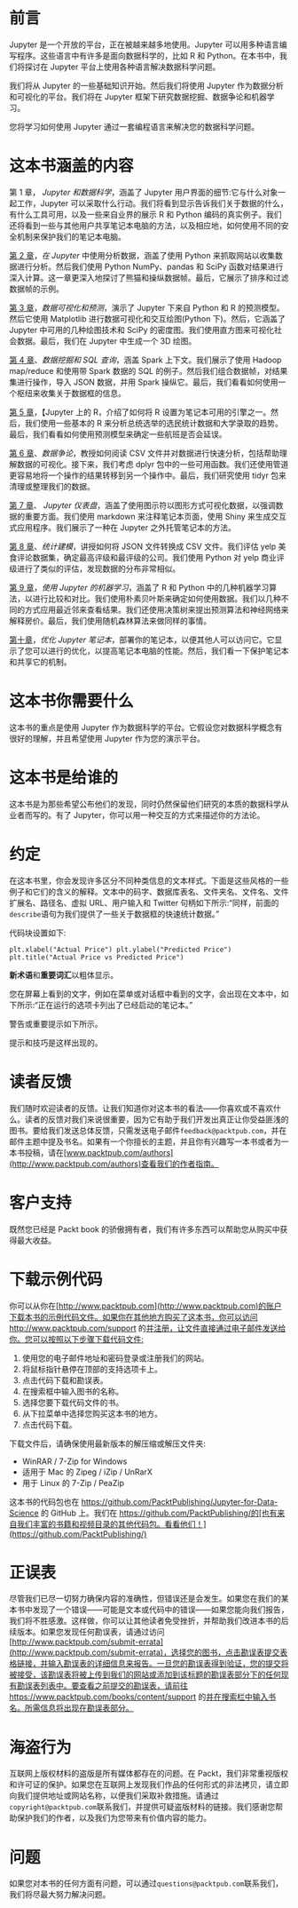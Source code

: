 

# 前言

Jupyter 是一个开放的平台，正在被越来越多地使用。Jupyter 可以用多种语言编写程序。这些语言中有许多是面向数据科学的，比如 R 和 Python。在本书中，我们将探讨在 Jupyter 平台上使用各种语言解决数据科学问题。

我们将从 Jupyter 的一些基础知识开始。然后我们将使用 Jupyter 作为数据分析和可视化的平台。我们将在 Jupyter 框架下研究数据挖掘、数据争论和机器学习。

您将学习如何使用 Jupyter 通过一套编程语言来解决您的数据科学问题。



# 这本书涵盖的内容

第 1 章， *Jupyter 和数据科学*，涵盖了 Jupyter 用户界面的细节:它与什么对象一起工作，Jupyter 可以采取什么行动。我们将看到显示告诉我们关于数据的什么，有什么工具可用，以及一些来自业界的展示 R 和 Python 编码的真实例子。我们还将看到一些与其他用户共享笔记本电脑的方法，以及相应地，如何使用不同的安全机制来保护我们的笔记本电脑。

[第 2 章](part0057.html#1MBG20-46e48287c15145eb849f3fa04b05da76)，*在 Jupyter* 中使用分析数据，涵盖了使用 Python 来抓取网站以收集数据进行分析。然后我们使用 Python NumPy、pandas 和 SciPy 函数对结果进行深入计算。这一章更深入地探讨了熊猫和操纵数据帧。最后，它展示了排序和过滤数据帧的示例。

[第 3 章](part0079.html#2BASE0-46e48287c15145eb849f3fa04b05da76)，*数据可视化和预测*，演示了 Jupyter 下来自 Python 和 R 的预测模型。然后它使用 Matplotlib 进行数据可视化和交互绘图(Python 下)。然后，它涵盖了 Jupyter 中可用的几种绘图技术和 SciPy 的密度图。我们使用直方图来可视化社会数据。最后，我们在 Jupyter 中生成一个 3D 绘图。

[第 4 章](part0088.html#2JTHG0-46e48287c15145eb849f3fa04b05da76)、*数据挖掘和 SQL 查询*，涵盖 Spark 上下文。我们展示了使用 Hadoop map/reduce 和使用带 Spark 数据的 SQL 的例子。然后我们组合数据帧，对结果集进行操作，导入 JSON 数据，并用 Spark 操纵它。最后，我们看看如何使用一个枢纽来收集关于数据框的信息。

[第 5 章](part0097.html#2SG6I0-46e48287c15145eb849f3fa04b05da76)，【Jupyter 上的 R，介绍了如何将 R 设置为笔记本可用的引擎之一。然后，我们使用一些基本的 R 来分析总统选举的选民统计数据和大学录取的趋势。最后，我们看看如何使用预测模型来确定一些航班是否会延误。

[第 6 章](part0104.html#335QG0-46e48287c15145eb849f3fa04b05da76)、*数据争论*，教授如何阅读 CSV 文件并对数据进行快速分析，包括帮助理解数据的可视化。接下来，我们考虑 dplyr 包中的一些可用函数。我们还使用管道更容易地将一个操作的结果转移到另一个操作中。最后，我们研究使用 tidyr 包来清理或整理我们的数据。

[第 7 章](part0119.html#3HFIU0-46e48287c15145eb849f3fa04b05da76)、 *Jupyter 仪表盘*，涵盖了使用图示符以图形方式可视化数据，以强调数据的重要方面。我们使用 markdown 来注释笔记本页面，使用 Shiny 来生成交互式应用程序。我们展示了一种在 Jupyter 之外托管笔记本的方法。

[第 8 章](part0133.html#3UQQQ0-46e48287c15145eb849f3fa04b05da76)、*统计建模*，讲授如何将 JSON 文件转换成 CSV 文件。我们评估 yelp 美食评论数据集，确定最高评级和最评级的公司。我们使用 Python 对 yelp 商业评级进行了类似的评估，发现数据的分布非常相似。

[第 9 章](part0148.html#4D4J80-46e48287c15145eb849f3fa04b05da76)，*使用 Jupyter 的机器学习*，涵盖了 R 和 Python 中的几种机器学习算法，以进行比较和对比。我们使用朴素贝叶斯来确定如何使用数据。我们以几种不同的方式应用最近邻来查看结果。我们还使用决策树来提出预测算法和神经网络来解释房价。最后，我们使用随机森林算法来做同样的事情。

[第十章](part0163.html#4REBM0-46e48287c15145eb849f3fa04b05da76)，*优化 Jupyter 笔记本*，部署你的笔记本，以便其他人可以访问它。它显示了您可以进行的优化，以提高笔记本电脑的性能。然后，我们看一下保护笔记本和共享它的机制。



# 这本书你需要什么

这本书的重点是使用 Jupyter 作为数据科学的平台。它假设您对数据科学概念有很好的理解，并且希望使用 Jupyter 作为您的演示平台。



# 这本书是给谁的

这本书是为那些希望公布他们的发现，同时仍然保留他们研究的本质的数据科学从业者而写的。有了 Jupyter，你可以用一种交互的方式来描述你的方法论。



# 约定

在这本书里，你会发现许多区分不同种类信息的文本样式。下面是这些风格的一些例子和它们的含义的解释。文本中的码字、数据库表名、文件夹名、文件名、文件扩展名、路径名、虚拟 URL、用户输入和 Twitter 句柄如下所示:“同样，前面的`describe`语句为我们提供了一些关于数据框的快速统计数据。”

代码块设置如下:

```
plt.xlabel("Actual Price") plt.ylabel("Predicted Price") plt.title("Actual Price vs Predicted Price")
```

**新术语**和**重要词汇**以粗体显示。

您在屏幕上看到的文字，例如在菜单或对话框中看到的文字，会出现在文本中，如下所示:“正在运行的选项卡列出了已经启动的笔记本。”

警告或重要提示如下所示。

提示和技巧是这样出现的。



# 读者反馈

我们随时欢迎读者的反馈。让我们知道你对这本书的看法——你喜欢或不喜欢什么。读者的反馈对我们来说很重要，因为它有助于我们开发出真正让你受益匪浅的图书。要给我们发送总体反馈，只需发送电子邮件`feedback@packtpub.com`，并在邮件主题中提及书名。如果有一个你擅长的主题，并且你有兴趣写一本书或者为一本书投稿，请在[www.packtpub.com/authors](http://www.packtpub.com/authors)查看我们的作者指南。



# 客户支持

既然您已经是 Packt book 的骄傲拥有者，我们有许多东西可以帮助您从购买中获得最大收益。



# 下载示例代码

你可以从你在[http://www.packtpub.com](http://www.packtpub.com)的账户下载本书的示例代码文件。如果你在其他地方购买了这本书，你可以访问 http://www.packtpub.com/support 的[并注册，让文件直接通过电子邮件发送给你。您可以按照以下步骤下载代码文件:](http://www.packtpub.com/support)

1.  使用您的电子邮件地址和密码登录或注册我们的网站。
2.  将鼠标指针悬停在顶部的支持选项卡上。
3.  点击代码下载和勘误表。
4.  在搜索框中输入图书的名称。
5.  选择您要下载代码文件的书。
6.  从下拉菜单中选择您购买这本书的地方。
7.  点击代码下载。

下载文件后，请确保使用最新版本的解压缩或解压文件夹:

*   WinRAR / 7-Zip for Windows
*   适用于 Mac 的 Zipeg / iZip / UnRarX
*   用于 Linux 的 7-Zip / PeaZip

这本书的代码包也在 https://github.com/PacktPublishing/Jupyter-for-Data-Science 的 GitHub 上。我们在 https://github.com/PacktPublishing/的[也有来自我们丰富的书籍和视频目录的其他代码包。看看他们！](https://github.com/PacktPublishing/)



# 正误表

尽管我们已尽一切努力确保内容的准确性，但错误还是会发生。如果您在我们的某本书中发现了一个错误——可能是文本或代码中的错误——如果您能向我们报告，我们将不胜感激。这样做，你可以让其他读者免受挫折，并帮助我们改进本书的后续版本。如果您发现任何勘误表，请通过访问[http://www.packtpub.com/submit-errata](http://www.packtpub.com/submit-errata)，选择您的图书，点击勘误表提交表格链接，并输入勘误表的详细信息来报告。一旦您的勘误表得到验证，您的提交将被接受，该勘误表将被上传到我们的网站或添加到该标题的勘误表部分下的任何现有勘误表列表中。要查看之前提交的勘误表，请前往 https://www.packtpub.com/books/content/support 的[并在搜索栏中输入书名。所需信息将出现在勘误表部分。](https://www.packtpub.com/books/content/support)



# 海盗行为

互联网上版权材料的盗版是所有媒体都存在的问题。在 Packt，我们非常重视版权和许可证的保护。如果您在互联网上发现我们作品的任何形式的非法拷贝，请立即向我们提供地址或网站名称，以便我们采取补救措施。请通过`copyright@packtpub.com`联系我们，并提供可疑盗版材料的链接。我们感谢您帮助保护我们的作者，以及我们为您带来有价值内容的能力。



# 问题

如果您对本书的任何方面有问题，可以通过`questions@packtpub.com`联系我们，我们将尽最大努力解决问题。